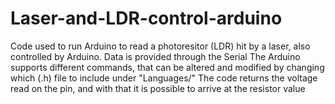 # Laser-and-LDR-control-arduino
Code used to run Arduino to read a photoresitor (LDR) hit by a laser, also controlled by Arduino. Data is provided through the Serial
The Arduino supports different commands, that can be altered and modified by changing which (.h) file to include under "Languages/"
The code returns the voltage read on the pin, and with that it is possible to arrive at the resistor value
